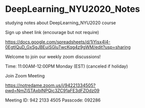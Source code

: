 # DeepLearning_NYU2020_Notes
studying notes about DeepLearning_NYU2020 course

Sign up sheet link (encourage but not require)

https://docs.google.com/spreadsheets/d/1iYisx4l4-0EgtIQuD_GxSgJBEuiSGluTwcKqg4z9gWM/edit?usp=sharing

Welcome to join our weekly zoom discussions! 

Time: 11:00AM-12:00PM Monday (EST) (canceled if holiday)

Join Zoom Meeting

https://notredame.zoom.us/j/94221334505?pwd=NmZjSTAxblNPQjc3ZC91aFE3dFZOdz09

Meeting ID: 942 2133 4505
Passcode: 092286
